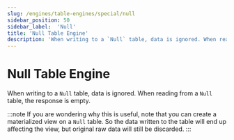 ```yaml
---
slug: /engines/table-engines/special/null
sidebar_position: 50
sidebar_label:  'Null'
title: 'Null Table Engine'
description: 'When writing to a `Null` table, data is ignored. When reading from a `Null` table, the response is empty.'
---
```


# Null Table Engine

When writing to a `Null` table, data is ignored. When reading from a `Null` table, the response is empty.

:::note
If you are wondering why this is useful, note that you can create a materialized view on a `Null` table. So the data written to the table will end up affecting the view, but original raw data will still be discarded.
:::
